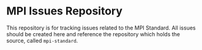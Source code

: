 # MPI Issues Repository

This repository is for tracking issues related to the MPI Standard. All issues should be created here and reference the repository which holds the source, called `mpi-standard`.
